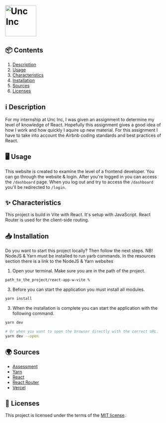 
<h1>
  <picture>
      <source media="(prefers-color-scheme: dark)" srcset="https://github.com/luukbrauckmann/react-app-w-vite/assets/47314813/3b22a422-0f19-47a2-a6d7-a99215357953" alt="Unc Inc" height="100">
      <img src="https://github.com/luukbrauckmann/react-app-w-vite/assets/47314813/bb9d3a96-a8bf-4099-aecd-c8283bd9fcef" alt="Unc Inc" height="100">
    </picture>
</h1>

<h2 id="contents">📦 Contents</h2>

1. [Description](#description)
2. [Usage](#usage)
3. [Characteristics](#characteristics)
4. [Installation](#installation)
5. [Sources](#sources)
6. [Licenses](#licenses)

<h2 id="description">ℹ️ Description</h2>

For my internship at Unc Inc, I was given an assignment to determine my level of knowledge of React. Hopefully this assignment gives a good idea of how I work and how quickly I aquire up new material. For this assignment I have to take into account the Airbnb coding standards and best practices of React.

<h2 id="usage">🖥️ Usage</h2>

This website is created to examine the level of a frontend developer. You can go through the website & login. After you're logged in you can access the `/dashboard` page. When you log out and try to access the `/dashboard` you'll be redirected to `/login`.

<h2 id="characteristics">✨ Characteristics</h2>

This project is build in Vite with React. It's setup with JavaScript. React Router is used for the client-side routing.

<h2 id="installation">📥 Installation</h2>

Do you want to start this project locally? Then follow the next steps. NB! NodeJS & Yarn must be installed to run yarb commands. In the resources section there is a link to the NodeJS & Yarn websites

1. Open your terminal. Make sure you are in the path of the project.
```bash
path_to_the_project/react-app-w-vite %
```

3. Before you can start the application you must install all modules.
```bash
yarn install
```

3. When the installation is complete you can start the application with the following command.
```bash
yarn dev

# Or when you want to open the browser directly with the correct URL.
yarn dev --open
```


<h2 id="sources">🌍 Sources</h2>

- [Assessment]()
- [Yarn](https://yarnpkg.com/)
- [React](https://react.dev/)
- [React Router](https://reactrouter.com/)
- [Vercel](https://vercel.com/)

<h2 id="licenses">🪪 Licenses</h2>

This project is licensed under the terms of the [MIT license](./LICENSE).
